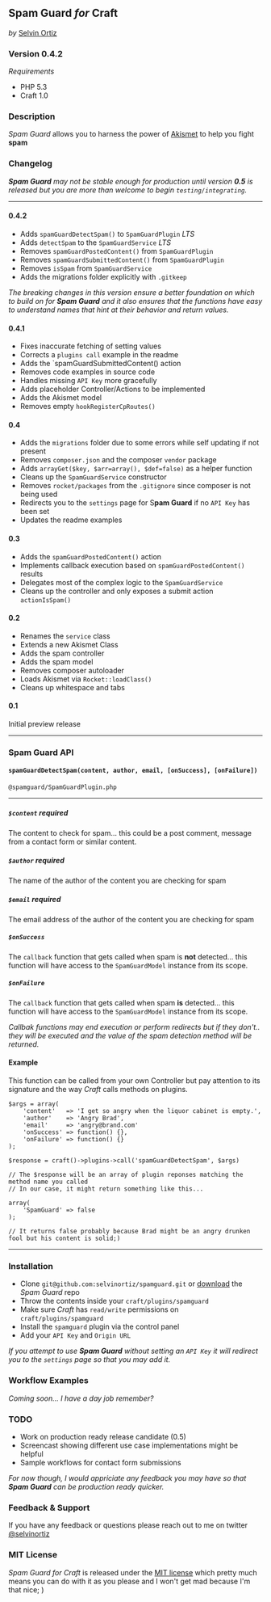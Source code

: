 ## Spam Guard *for* Craft
*by* [Selvin Ortiz](http://twitter.com/selvinortiz)

### Version 0.4.2
*Requirements*
- PHP 5.3
- Craft 1.0

### Description
*Spam Guard* allows you to harness the power of [Akismet](http://akismet.com) to help you fight **spam**

### Changelog
*__Spam Guard__ may not be stable enough for production until version __0.5__ is released but you are more than welcome to begin `testing/integrating`.*

----
#### 0.4.2
- Adds `spamGuardDetectSpam()` to `SpamGuardPlugin` *LTS*
- Adds `detectSpam` to the `SpamGuardService` *LTS*
- Removes `spamGuardPostedContent()` from `SpamGuardPlugin`
- Removes `spamGuardSubmittedContent()` from `SpamGuardPlugin`
- Removes `isSpam` from `SpamGuardService`
- Adds the migrations folder explicitly with `.gitkeep`

*The breaking changes in this version ensure a better foundation on which to build on for __Spam Guard__
and it also ensures that the functions have easy to understand names that hint at their behavior and return values.*

#### 0.4.1
- Fixes inaccurate fetching of setting values
- Corrects a `plugins call` example in the readme
- Adds the `spamGuardSubmittedContent() action
- Removes code examples in source code
- Handles missing `API Key` more gracefully
- Adds placeholder Controller/Actions to be implemented
- Adds the Akismet model
- Removes empty `hookRegisterCpRoutes()`

#### 0.4
- Adds the `migrations` folder due to some errors while self updating if not present
- Removes `composer.json` and the composer `vendor` package
- Adds `arrayGet($key, $arr=array(), $def=false)` as a helper function
- Cleans up the `SpamGuardService` constructor
- Removes `rocket/packages` from the `.gitignore` since composer is not being used
- Redirects you to the `settings` page for S**pam Guard** if no `API Key` has been set
- Updates the readme examples

#### 0.3
- Adds the `spamGuardPostedContent()` action
- Implements callback execution based on `spamGuardPostedContent()` results
- Delegates most of the complex logic to the `SpamGuardService`
- Cleans up the controller and only exposes a submit action `actionIsSpam()`

#### 0.2
- Renames the `service` class
- Extends a new Akismet Class
- Adds the spam controller
- Adds the spam model
- Removes composer autoloader
- Loads Akismet via `Rocket::loadClass()`
- Cleans up whitespace and tabs


#### 0.1
Initial preview release
 
 ----

### Spam Guard API

#### `spamGuardDetectSpam(content, author, email, [onSuccess], [onFailure])`
`@spamguard/SpamGuardPlugin.php`

----

##### `$content` _required_

The content to check for spam... this could be a post comment, message from a contact form or similar content.

##### `$author` _required_
The name of the author of the content you are checking for spam

##### `$email` _required_
The email address of the author of the content you are checking for spam

##### `$onSuccess`
The `callback` function that gets called when spam is **not** detected...
this function will have access to the `SpamGuardModel` instance from its scope.


##### `$onFailure`
The `callback` function that gets called when spam **is** detected...
this function will have access to the `SpamGuardModel` instance from its scope.

_Callbak functions may end execution or perform redirects but if they don't..
they will be executed and the value of the spam detection method will be returned._

#### Example
This function can be called from your own Controller but pay attention to its signature and the way _Craft_ calls methods on plugins.

	$args = array(
		'content'	=> 'I get so angry when the liquor cabinet is empty.',
		'author'	=> 'Angry Brad',
		'email'		=> 'angry@brand.com'
		'onSuccess'	=> function() {},
		'onFailure'	=> function() {}
	);

	$response = craft()->plugins->call('spamGuardDetectSpam', $args)

	// The $response will be an array of plugin reponses matching the method name you called
	// In our case, it might return something like this...

	array(
		'SpamGuard'	=> false
	);

	// It returns false probably because Brad might be an angry drunken fool but his content is solid;)


----

### Installation
- Clone `git@github.com:selvinortiz/spamguard.git` or [download](https://github.com/selvinortiz/spamguard/archive/master.zip) the *Spam Guard* repo 
- Throw the contents inside your `craft/plugins/spamguard`
- Make sure *Craft* has `read/write` permissions on `craft/plugins/spamguard`
- Install the `spamguard` plugin via the control panel
- Add your `API Key` and `Origin URL`

*If you attempt to use __Spam Guard__ without setting an `API Key` it will redirect you to the `settings` page so that you may add it.*

### Workflow Examples

_Coming soon... I have a day job remember?_

### TODO
- Work on production ready release candidate (0.5)
- Screencast showing different use case implementations might be helpful
- Sample workflows for contact form submissions

*For now though, I would appriciate any feedback you may have so that __Spam Guard__ can be production ready quicker.*

### Feedback & Support
If you have any feedback or questions please reach out to me on twitter [@selvinortiz](http://twitter.com/selvinortiz)

### MIT License
*Spam Guard for Craft* is released under the [MIT license](http://opensource.org/licenses/MIT) which pretty much means you can do with it as you please and I won't get mad because I'm that nice; )